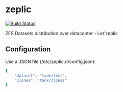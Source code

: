 zeplic
======

[![Build Status](https://travis-ci.org/IgnacioCarbajoVallejo/zeplic.svg?branch=master)](https://travis-ci.org/IgnacioCarbajoVallejo/zeplic)

ZFS Datasets distribution over datacenter - Let'zeplic


Configuration
-------------

Use a JSON file (/etc/zeplic.d/config.json):

```sh
{
	"dataset": "tank/test",
	"clones": "tank/clones"
}
```
